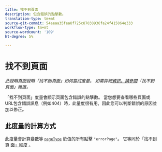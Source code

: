```yaml
---
title: 找不到頁面
description: 包含錯誤的點擊數。
translation-type: tm+mt
source-git-commit: 54aeaa35fea8f725c87030936fa24f415064e333
workflow-type: tm+mt
source-wordcount: '109'
ht-degree: 5%

---
```



# 找不到頁面

*此說明頁面說明「找不到頁面」如何當成度量。 如需詳細[資訊，請參閱](../dimensions/pages-not-found.md)「找不到頁面」維度。*

「找不到頁面」度量會顯示頁面包含錯誤的點擊數。 當您想要查看哪些頁面或URL包含錯誤訊息（例如404）時，此量度很有用，因此您可以判斷錯誤的原因並加以修正。

## 此度量的計算方式

此度量會計算變數等 [`pageType`](/help/implement/vars/page-vars/pagetype.md) 於值的所有點擊 `"errorPage"`。 它等同於「找不到頁 [面」維度](../dimensions/pages-not-found.md) 。